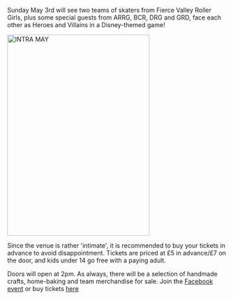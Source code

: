 <html><body><p>Sunday May 3rd will see two teams of skaters from Fierce Valley Roller Girls, plus some special guests from ARRG, BCR, DRG and GRD, face each other as Heroes and Villains in a Disney-themed game!

<a href="/2015/04/intra-may.jpg"><img class="  wp-image-4625 aligncenter" src="https://www.scottishrollerderbyblog.com/2015/04/intra-may.jpg?w=212" alt="INTRA MAY" width="326" height="461"></a>

Since the venue is rather 'intimate', it is recommended to buy your tickets in advance to avoid disappointment. Tickets are priced at £5 in advance/£7 on the door, and kids under 14 go free with a paying adult.

Doors will open at 2pm. As always, there will be a selection of handmade crafts, home-baking and team merchandise for sale. Join the <a href="https://www.facebook.com/events/1604485703131602/">Facebook event</a> or buy tickets <a href="http://www.brownpapertickets.com/event/1470725">here</a></p></body></html>
